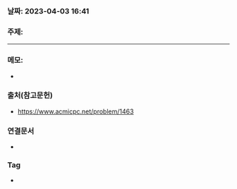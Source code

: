 ### 날짜: 2023-04-03 16:41

### 주제: 
---
### 메모: 
- 

### 출처(참고문헌) 
- https://www.acmicpc.net/problem/1463

### 연결문서 
- 

### Tag
- 